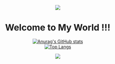 

<source src="https://archive.org/embed/LinkinParkBleedItOut" width="500" height="140" frameborder="0" webkitallowfullscreen="true" mozallowfullscreen="true" allowfullscreen></source>

<div align="center"><img src="https://c.tenor.com/FaxBiJNTMusAAAAC/robert-downey-jr-tony-stark.gif">
<h1> Welcome to My World !!!</h1>

[![Anurag's GitHub stats](https://github-readme-stats.vercel.app/api?username=hermannKonyar&show_icons=true&theme=onedark)](https://github.com/anuraghazra/github-readme-stats)
</br>
[![Top Langs](https://github-readme-stats.vercel.app/api/top-langs/?username=hermannKonyar&langs_count=8&theme=onedark)](https://github.com/anuraghazra/github-readme-stats)

<div>
  <img src="https://www.dunyahalleri.com/wp-content/uploads/2018/08/ee6f84623911facecb0564d80d845728-990x556.jpg">
</div>
</div>
